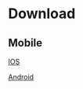 # Download

## Mobile
[IOS](https://itunes.apple.com/cn/app/掌控/id1361527756?ls=1&mt=8)

[Android](https://fir.im/iron)
